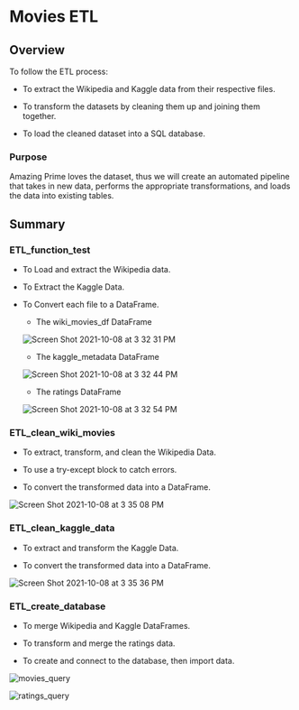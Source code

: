 # Movies ETL

## Overview

To follow the ETL process:

- To extract the Wikipedia and Kaggle data from their respective files.

- To transform the datasets by cleaning them up and joining them together.

- To load the cleaned dataset into a SQL database.

### Purpose

Amazing Prime loves the dataset, thus we will create an automated pipeline that takes in new data, performs the appropriate transformations, and loads the data into existing tables.

## Summary

### ETL_function_test

- To Load and extract the Wikipedia data.
- To Extract the Kaggle Data.
- To Convert each file to a DataFrame.

  - The wiki_movies_df DataFrame
  
  ![Screen Shot 2021-10-08 at 3 32 31 PM](https://user-images.githubusercontent.com/88747464/136615482-c716c39e-4578-487b-bc6b-e5b3b0aad5c2.png)

  - The kaggle_metadata DataFrame
  
  ![Screen Shot 2021-10-08 at 3 32 44 PM](https://user-images.githubusercontent.com/88747464/136615489-d1c70aab-e892-4121-920b-d3253674a6eb.png)

  - The ratings DataFrame
  
  ![Screen Shot 2021-10-08 at 3 32 54 PM](https://user-images.githubusercontent.com/88747464/136615495-9a9d6348-c79e-4e50-b048-6e92502df2a8.png)


### ETL_clean_wiki_movies

- To extract, transform, and clean the Wikipedia Data.

- To use a try-except block to catch errors.

- To convert the transformed data into a DataFrame.

![Screen Shot 2021-10-08 at 3 35 08 PM](https://user-images.githubusercontent.com/88747464/136615841-91c2bd31-0bb0-4476-996b-ee34f2da4f69.png)

### ETL_clean_kaggle_data

- To extract and transform the Kaggle Data.

- To convert the transformed data into a DataFrame.

![Screen Shot 2021-10-08 at 3 35 36 PM](https://user-images.githubusercontent.com/88747464/136615873-1ab5be80-c8ac-441e-8626-7181cf8ee787.png)


### ETL_create_database

- To merge Wikipedia and Kaggle DataFrames.

- To transform and merge the ratings data.

- To create and connect to the database, then import data.

![movies_query](https://user-images.githubusercontent.com/88747464/136615958-582584ea-53ae-42e4-a5ae-305afcc48f79.png)

![ratings_query](https://user-images.githubusercontent.com/88747464/136615984-13fd0b4b-0532-4db7-96b1-50e863538012.png)

